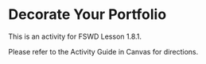 # Decorate Your Portfolio

This is an activity for FSWD Lesson 1.8.1.

Please refer to the Activity Guide in Canvas for directions.
